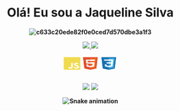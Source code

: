 <h1 align="center">
    Olá! Eu sou a Jaqueline Silva </a>
  </h1>
  
  <h4 align="center">
  
![c633c20ede82f0e0ced7d570dbe3a1f3](https://user-images.githubusercontent.com/70382532/138322189-2db8df52-9dcb-40a0-88a8-c365466bd33d.gif)
    
 <div align="center">
  <a href="https://github.com/jaquesilva4">
    <img height="150em" src="https://github-readme-stats.vercel.app/api?username=jaquesilva4&count_private=true&include_all_commits=true&show_icons=true&theme=dracula&hide_border=false&show_owner=true"/>
    <img height="150em" src="https://github-readme-stats.vercel.app/api/top-langs/?username=jaquesilva4&theme=dracula&hide_border=false&&layout=compact"/>
  </a>
</div>

<div align="center" valign=""top><br>
  <img align="center" alt="Js" height="30" width="40" src="https://raw.githubusercontent.com/devicons/devicon/master/icons/javascript/javascript-plain.svg">
  <img align="center" alt="HTML" height="30" width="40" src="https://raw.githubusercontent.com/devicons/devicon/master/icons/html5/html5-original.svg">
  <img align="center" alt="CSS" height="30" width="40" src="https://raw.githubusercontent.com/devicons/devicon/master/icons/css3/css3-original.svg">
</div>

  <br>   
<div align="center">

<a href="https://instagram.com/jaquesilvaa._" target="_blank"><img src="https://img.shields.io/badge/-Instagram-%23E4405F?style=for-the-badge&logo=instagram&logoColor=white" target="_blank"></a>
<a href="https://www.linkedin.com/in/jaqueline-silva-53a836258" target="_blank"><img src="https://img.shields.io/badge/-LinkedIn-%230077B5?style=for-the-badge&logo=linkedin&logoColor=white" target="_blank"></a>
</div>
    
    
 <div align="center">

  ![Snake animation](https://github.com/danielbped/danielbped/blob/output/github-contribution-grid-snake.svg)
  
</div>
    
    


